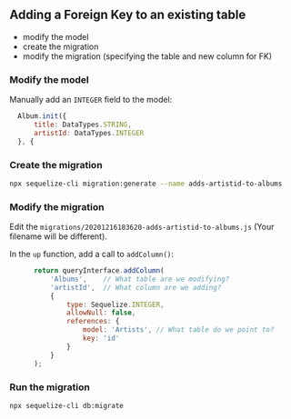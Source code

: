 

## Adding a Foreign Key to an existing table

- modify the model
- create the migration
- modify the migration (specifying the table and new column for FK)

### Modify the model

Manually add an `INTEGER` field to the model:

```js
  Album.init({
      title: DataTypes.STRING,
      artistId: DataTypes.INTEGER
  }, {

```

### Create the migration

```sh
npx sequelize-cli migration:generate --name adds-artistid-to-albums
```

### Modify the migration

Edit the `migrations/20201216183620-adds-artistid-to-albums.js` (Your filename will be different).

In the `up` function, add a call to `addColumn()`:

```js
      return queryInterface.addColumn(
          'Albums',    // What table are we modifying?
          'artistId',  // What column are we adding?
          {
              type: Sequelize.INTEGER,
              allowNull: false,
              references: {
                  model: 'Artists', // What table do we point to?
                  key: 'id'
              }
          }
      );
```

### Run the migration

```sh
npx sequelize-cli db:migrate
```

